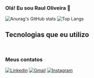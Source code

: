 
### Olá! Eu sou Raul Oliveira 👋

![Anurag's GitHub stats](https://github-readme-stats.vercel.app/api?username=RaulFOliveira&hide=issues&theme=outrun)
![Top Langs](https://github-readme-stats.vercel.app/api/top-langs/?username=RaulFOliveira&layout=donut&theme=outrun)

## Tecnologias que eu utilizo

<div style="display: inline-block">
    <img style="border-radius: 4px" alt="" src="https://img.shields.io/badge/HTML5-E34F26?style=for-the-badge&logo=html5&logoColor=white">
    <img style="border-radius: 4px" alt="" src="https://img.shields.io/badge/CSS3-1572B6?style=for-the-badge&logo=css3&logoColor=white">
    <img style="border-radius: 4px" alt="" src="https://img.shields.io/badge/Node.js-43853D?style=for-the-badge&logo=node.js&logoColor=white">
    <img style="border-radius: 4px" alt="" src="https://img.shields.io/badge/Python-3776AB?style=for-the-badge&logo=python&logoColor=white">
    <img style="border-radius: 4px" alt="" src="https://img.shields.io/badge/Java-ED8B00?style=for-the-badge&logo=openjdk&logoColor=white">
    <img style="border-radius: 4px" alt="" src="https://img.shields.io/badge/Kotlin-0095D5?&style=for-the-badge&logo=kotlin&logoColor=white">
    <img style="border-radius: 4px" alt="" src="https://img.shields.io/badge/React-20232A?style=for-the-badge&logo=react&logoColor=61DAFB">
    <img style="border-radius: 4px" alt="" src="https://img.shields.io/badge/Spring-6DB33F?style=for-the-badge&logo=spring&logoColor=white">
    <img style="border-radius: 4px" alt="" src="https://img.shields.io/badge/MySQL-00000F?style=for-the-badge&logo=mysql&logoColor=white">
    <img style="border-radius: 4px" alt="" src="https://img.shields.io/badge/PostgreSQL-316192?style=for-the-badge&logo=postgresql&logoColor=white">  
</div>

### Meus contatos
[![Linkedin](https://img.shields.io/badge/LinkedIn-0077B5?style=for-the-badge&logo=linkedin&logoColor=white)](https://www.linkedin.com/in/raul-oliveira-0b8068264/)
[![Gmail](https://img.shields.io/badge/Gmail-D14836?style=for-the-badge&logo=gmail&logoColor=white)](https://www.linkedin.com/in/raul-oliveira-0b80682ht64/)
[![Instagram](https://img.shields.io/badge/Instagram-E4405F?style=for-the-badge&logo=instagram&logoColor=white)](https://www.instagram.com/_rauloliv/)

